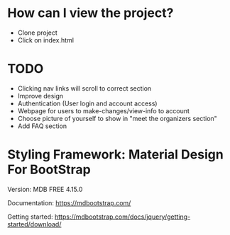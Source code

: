 # How can I view the project?

- Clone project
- Click on index.html

# TODO

- Clicking nav links will scroll to correct section
- Improve design
- Authentication (User login and account access)
- Webpage for users to make-changes/view-info to account
- Choose picture of yourself to show in "meet the organizers section"
- Add FAQ section

# Styling Framework: Material Design For BootStrap

Version: MDB FREE 4.15.0

Documentation:
https://mdbootstrap.com/

Getting started:
https://mdbootstrap.com/docs/jquery/getting-started/download/
